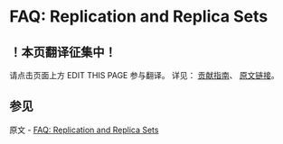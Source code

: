 # FAQ: Replication and Replica Sets

## ！本页翻译征集中！

请点击页面上方 EDIT THIS PAGE 参与翻译。
详见：
[贡献指南]( https://github.com/JinMuInfo/MongoDB-Manual-zh/blob/master/CONTRIBUTING.md )、
[原文链接](  https://docs.mongodb.com/manual/faq/replica-sets/  )。

## 参见

原文 - [FAQ: Replication and Replica Sets]( https://docs.mongodb.com/manual/faq/replica-sets/ )

